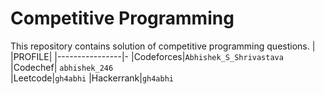 # Competitive Programming
This repository contains solution of competitive programming questions.
| |PROFILE|
|----------------|-
|Codeforces|`Abhishek_S_Shrivastava`          
|Codechef| `abhishek_246`        
|Leetcode|`gh4abhi`
|Hackerrank|`gh4abhi`
